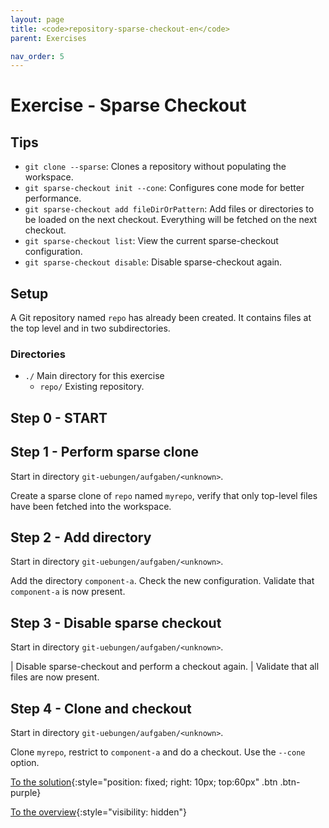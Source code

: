 ```yaml
---
layout: page
title: <code>repository-sparse-checkout-en</code>
parent: Exercises

nav_order: 5
---
```

# Exercise - Sparse Checkout


## Tips

 * `git clone --sparse`: Clones a repository without populating the workspace.
 * `git sparse-checkout init --cone`: Configures cone mode for better performance.
 * `git sparse-checkout add fileDirOrPattern`: Add files or directories
    to be loaded on the next checkout.
    Everything will be fetched on the next checkout.
 * `git sparse-checkout list`: View the current sparse-checkout configuration.
 * `git sparse-checkout disable`: Disable sparse-checkout again.

## Setup

A Git repository named `repo` has already been created.
It contains files at the top level and in two subdirectories.

### Directories

 * `./` Main directory for this exercise
   - `repo/` Existing repository.
  

<h2>Step 0 - START <!-- UEB/Sparse Checkout/0 --></h2>

<h2>Step 1 - Perform sparse clone <!-- UEB/Sparse Checkout/1 --></h2>

Start in directory `git-uebungen/aufgaben/<unknown>`.

Create a sparse clone of `repo` named `myrepo`,
verify that only top-level files have been fetched into the workspace.

<h2>Step 2 - Add directory <!-- UEB/Sparse Checkout/2 --></h2>

Start in directory `git-uebungen/aufgaben/<unknown>`.

Add the directory `component-a`.
Check the new configuration.
Validate that `component-a` is now present.

<h2>Step 3 - Disable sparse checkout <!-- UEB/Sparse Checkout/3 --></h2>

Start in directory `git-uebungen/aufgaben/<unknown>`.

| Disable sparse-checkout and perform a checkout again.
| Validate that all files are now present.

<h2>Step 4 - Clone and checkout <!-- UEB/Sparse Checkout/4 --></h2>

Start in directory `git-uebungen/aufgaben/<unknown>`.

Clone `myrepo`, restrict to `component-a`
and do a checkout. Use the `--cone` option.

[To the solution](loesung-repository-sparse-checkout-en.html){:style="position: fixed; right: 10px; top:60px" .btn .btn-purple}

[To the overview](../../ueberblick-en.html){:style="visibility: hidden"}

